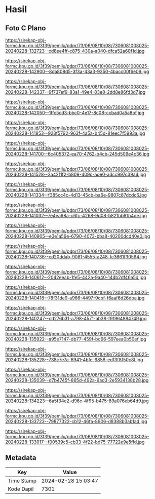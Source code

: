 # Hasil

## Foto C Plano

https://sirekap-obj-formc.kpu.go.id/3f39/pemilu/pdpr/73/06/08/10/08/7306081008025-20240228-132723--cd8ee4ff-c875-430a-a040-dfca52a60f1d.jpg

https://sirekap-obj-formc.kpu.go.id/3f39/pemilu/pdpr/73/06/08/10/08/7306081008025-20240228-142900--8da808d5-3f3a-43a3-9350-4bacc00f6e09.jpg

https://sirekap-obj-formc.kpu.go.id/3f39/pemilu/pdpr/73/06/08/10/08/7306081008025-20240228-142337--9f737ef9-83a1-49e4-83e8-2dd8e86fd3d7.jpg

https://sirekap-obj-formc.kpu.go.id/3f39/pemilu/pdpr/73/06/08/10/08/7306081008025-20240228-142050--1ffc5cd3-bbc0-4e17-8c08-ccbad0a5a8bf.jpg

https://sirekap-obj-formc.kpu.go.id/3f39/pemilu/pdpr/73/06/08/10/08/7306081008025-20240228-141853--928f5792-963f-4a5a-b45d-81eec7f5993a.jpg

https://sirekap-obj-formc.kpu.go.id/3f39/pemilu/pdpr/73/06/08/10/08/7306081008025-20240228-141700--6c405372-ea70-4762-b4cb-245d509e4c36.jpg

https://sirekap-obj-formc.kpu.go.id/3f39/pemilu/pdpr/73/06/08/10/08/7306081008025-20240228-141528--3a42f1f2-b809-409c-ade0-a3cc997c39a4.jpg

https://sirekap-obj-formc.kpu.go.id/3f39/pemilu/pdpr/73/06/08/10/08/7306081008025-20240228-141334--f385cc4c-4d13-45cb-ba6e-9807c87dcdc6.jpg

https://sirekap-obj-formc.kpu.go.id/3f39/pemilu/pdpr/73/06/08/10/08/7306081008025-20240228-141032--7e4ea98a-c6fc-4268-9d08-b821bb81b4de.jpg

https://sirekap-obj-formc.kpu.go.id/3f39/pemilu/pdpr/73/06/08/10/08/7306081008025-20240228-140905--e3e1a56e-6790-4073-bba8-40200dcd40e0.jpg

https://sirekap-obj-formc.kpu.go.id/3f39/pemilu/pdpr/73/06/08/10/08/7306081008025-20240228-140736--cd20ddab-9081-4555-a248-fc3661f30564.jpg

https://sirekap-obj-formc.kpu.go.id/3f39/pemilu/pdpr/73/06/08/10/08/7306081008025-20240228-140612--2042eeab-1fe5-442a-9a40-144b2df46a5d.jpg

https://sirekap-obj-formc.kpu.go.id/3f39/pemilu/pdpr/73/06/08/10/08/7306081008025-20240228-140418--78f31de9-a966-4497-9cbf-f6aaf6d26dba.jpg

https://sirekap-obj-formc.kpu.go.id/3f39/pemilu/pdpr/73/06/08/10/08/7306081008025-20240228-140247--cd276b31-a798-4571-ab38-f9f964884749.jpg

https://sirekap-obj-formc.kpu.go.id/3f39/pemilu/pdpr/73/06/08/10/08/7306081008025-20240228-135922--a95e7147-db77-459f-bd96-597eea0b50ef.jpg

https://sirekap-obj-formc.kpu.go.id/3f39/pemilu/pdpr/73/06/08/10/08/7306081008025-20240228-135228--738c7e7a-6941-4bfe-9858-edf3f8f50c8f.jpg

https://sirekap-obj-formc.kpu.go.id/3f39/pemilu/pdpr/73/06/08/10/08/7306081008025-20240228-135039--d7b4745f-865d-492a-9ad3-2e5934138b28.jpg

https://sirekap-obj-formc.kpu.go.id/3f39/pemilu/pdpr/73/06/08/10/08/7306081008025-20240228-134223--6a5f34e2-d96c-4f95-b475-89a076eb64d9.jpg

https://sirekap-obj-formc.kpu.go.id/3f39/pemilu/pdpr/73/06/08/10/08/7306081008025-20240228-133723--79877322-cb12-46fa-8906-d8388b3ab1ad.jpg

https://sirekap-obj-formc.kpu.go.id/3f39/pemilu/pdpr/73/06/08/10/08/7306081008025-20240228-133017--f00539c5-cb33-4f22-bd75-77722e9e5ffd.jpg


## Metadata

| Key        | Value               |
| ---------- | ------------------- |
| Time Stamp | 2024-02-28 15:03:47 |
| Kode Dapil | 7301                |




